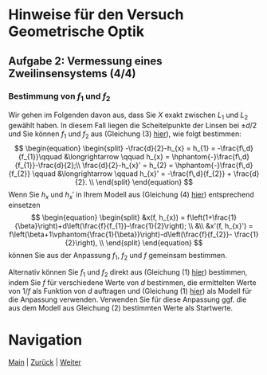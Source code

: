 # Hinweise für den Versuch Geometrische Optik

## Aufgabe 2: Vermessung eines Zweilinsensystems (4/4)

### Bestimmung von $f_{1}$ und $f_{2}$

Wir gehen im Folgenden davon aus, dass Sie $X$ exakt zwischen $L_{1}$ und $L_{2}$ gewählt haben. In diesem Fall liegen die Scheitelpunkte der Linsen bei $\pm d/2$ und Sie können $f_{1}$ und $f_{2}$ aus (Gleichung (3) [hier](https://git.scc.kit.edu/etp-lehre/p1-for-students/-/blob/main/Geometrische%20Optik/Hinweise-Aufgabe-2.md)), wie folgt bestimmen:
$$
\begin{equation}
\begin{split}
-\frac{d}{2}-h_{x} = h_{1} = -\frac{f\,d}{f_{1}}\qquad &\longrightarrow \qquad h_{x} = \hphantom{-}\frac{f\,d}{f_{1}}-\frac{d}{2};\\
\frac{d}{2}-h_{x}' = h_{2} = \hphantom{-}\frac{f\,d}{f_{2}} \qquad &\longrightarrow \qquad h_{x}' =  -\frac{f\,d}{f_{2}} + \frac{d}{2}. \\
\end{split}
\end{equation}
$$
Wenn Sie $h_{x}$ und $h_{x}'$ in Ihrem Modell aus (Gleichung (4) [hier](https://git.scc.kit.edu/etp-lehre/p1-for-students/-/blob/main/Geometrische%20Optik/Hinweise-Aufgabe-2-a.md)) entsprechend einsetzen 
$$
\begin{equation}
\begin{split}
&x(f, h_{x}) = f\left(1+\frac{1}{\beta}\right)+d\left(\frac{f}{f_{1}}-\frac{1}{2}\right); \\
&\\
&x'(f, h_{x}') = f\left(\beta+1\vphantom{\frac{1}{\beta}}\right)-d\left(\frac{f}{f_{2}}- \frac{1}{2}\right), \\
\end{split}
\end{equation}
$$
können Sie aus der Anpassung $f_{1}$, $f_{2}$ und $f$ gemeinsam bestimmen. 

Alternativ können Sie $f_{1}$ und $f_{2}$ direkt aus (Gleichung (1) [hier](https://git.scc.kit.edu/etp-lehre/p1-for-students/-/blob/main/Geometrische%20Optik/Hinweise-Aufgabe-2.md)) bestimmen, indem Sie $f$ für verschiedene Werte von $d$ bestimmen, die ermittelten Werte von $1/f$ als Funktion von $d$ auftragen und (Gleichung (1) [hier](https://git.scc.kit.edu/etp-lehre/p1-for-students/-/blob/main/Geometrische%20Optik/Hinweise-Aufgabe-2.md)) als Modell für die Anpassung verwenden. Verwenden Sie für diese Anpassung ggf. die aus dem Modell aus Gleichung (2) bestimmten Werte als Startwerte.  

# Navigation

 [Main](https://git.scc.kit.edu/etp-lehre/p1-for-students/-/tree/main/Geometrische%20Optik) | [Zurück](https://git.scc.kit.edu/etp-lehre/p1-for-students/-/blob/main/Geometrische%20Optik/Hinweise-Aufgabe-2-b.md) | [Weiter](https://git.scc.kit.edu/etp-lehre/p1-for-students/-/blob/main/Geometrische%20Optik/Hinweise-Aufgabe-2-d.md)

